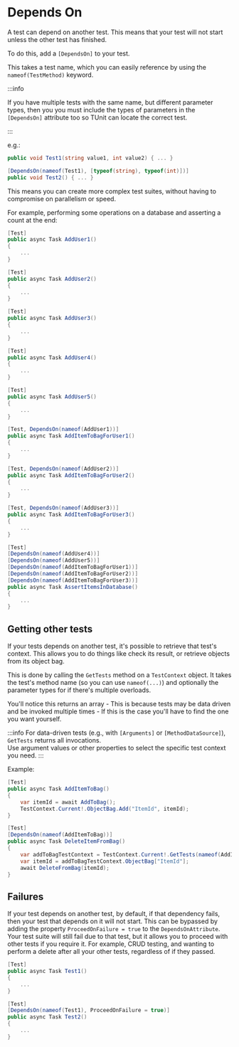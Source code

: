 # Depends On

A test can depend on another test. This means that your test will not start unless the other test has finished.

To do this, add a  `[DependsOn]` to your test.

This takes a test name, which you can easily reference by using the `nameof(TestMethod)` keyword.

:::info

If you have multiple tests with the same name, but different parameter types, then you you must include the types of parameters in the `[DependsOn]` attribute too so TUnit can locate the correct test.

:::

e.g.:
```csharp
public void Test1(string value1, int value2) { ... }

[DependsOn(nameof(Test1), [typeof(string), typeof(int)])]
public void Test2() { ... }
```

This means you can create more complex test suites, without having to compromise on parallelism or speed.

For example, performing some operations on a database and asserting a count at the end:

```csharp
[Test]
public async Task AddUser1() 
{
    ...
}

[Test]
public async Task AddUser2() 
{
    ...
}

[Test]
public async Task AddUser3() 
{
    ...
}

[Test]
public async Task AddUser4() 
{
    ...
}

[Test]
public async Task AddUser5() 
{
    ...
}

[Test, DependsOn(nameof(AddUser1))]
public async Task AddItemToBagForUser1() 
{
    ...
}

[Test, DependsOn(nameof(AddUser2))]
public async Task AddItemToBagForUser2() 
{
    ...
}

[Test, DependsOn(nameof(AddUser3))]
public async Task AddItemToBagForUser3() 
{
    ...
}

[Test]
[DependsOn(nameof(AddUser4))]
[DependsOn(nameof(AddUser5))]
[DependsOn(nameof(AddItemToBagForUser1))]
[DependsOn(nameof(AddItemToBagForUser2))]
[DependsOn(nameof(AddItemToBagForUser3))]
public async Task AssertItemsInDatabase() 
{
    ...
}
```

## Getting other tests
If your tests depends on another test, it's possible to retrieve that test's context. This allows you to do things like check its result, or retrieve objects from its object bag.

This is done by calling the `GetTests` method on a `TestContext` object. It takes the test's method name (so you can use `nameof(...)`) and optionally the parameter types for if there's multiple overloads.

You'll notice this returns an array - This is because tests may be data driven and be invoked multiple times - If this is the case you'll have to find the one you want yourself.

:::info
For data-driven tests (e.g., with `[Arguments]` or `[MethodDataSource]`), `GetTests` returns all invocations.  
Use argument values or other properties to select the specific test context you need.
:::

Example:

```csharp
[Test]
public async Task AddItemToBag() 
{
    var itemId = await AddToBag();
    TestContext.Current!.ObjectBag.Add("ItemId", itemId);
}

[Test]
[DependsOn(nameof(AddItemToBag))]
public async Task DeleteItemFromBag() 
{
    var addToBagTestContext = TestContext.Current!.GetTests(nameof(AddItemToBag)).First();
    var itemId = addToBagTestContext.ObjectBag["ItemId"];
    await DeleteFromBag(itemId);
}
```

## Failures

If your test depends on another test, by default, if that dependency fails, then your test that depends on it will not start. This can be bypassed by adding the property `ProceedOnFailure = true` to the `DependsOnAttribute`. Your test suite will still fail due to that test, but it allows you to proceed with other tests if you require it. For example, CRUD testing, and wanting to perform a delete after all your other tests, regardless of if they passed.

```csharp
[Test]
public async Task Test1() 
{
    ...
}

[Test]
[DependsOn(nameof(Test1), ProceedOnFailure = true)]
public async Task Test2() 
{
    ...
}
```
